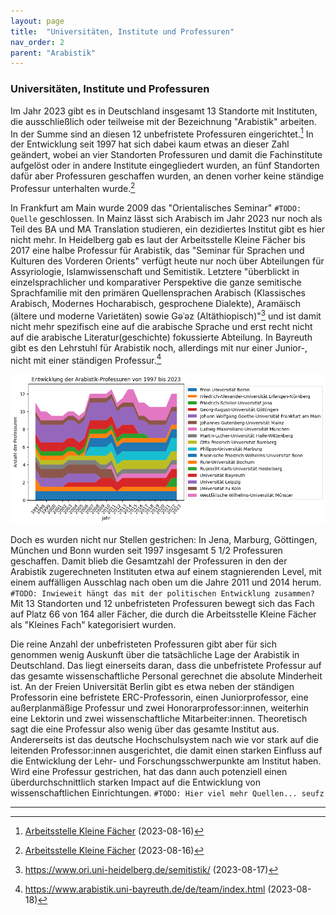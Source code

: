 ```yaml
---
layout: page
title:  "Universitäten, Institute und Professuren"
nav_order: 2
parent: "Arabistik"
---
```


### Universitäten, Institute und Professuren

Im Jahr 2023 gibt es in Deutschland insgesamt 13 Standorte mit Instituten, die ausschließlich oder teilweise mit der Bezeichnung "Arabistik" arbeiten. In der Summe sind an diesen 12 unbefristete Professuren eingerichtet.[^1] In der Entwicklung seit 1997 hat sich dabei kaum etwas an dieser Zahl geändert, wobei an vier Standorten Professuren und damit die Fachinstitute aufgelöst oder in andere Institute eingegliedert wurden, an fünf Standorten dafür aber Professuren geschaffen wurden, an denen vorher keine ständige Professur unterhalten wurde.[^2] 

In Frankfurt am Main wurde 2009 das "Orientalisches Seminar" `#TODO: Quelle` geschlossen. In Mainz lässt sich Arabisch im Jahr 2023 nur noch als Teil des BA und MA Translation studieren, ein dezidiertes Institut gibt es hier nicht mehr. In Heidelberg gab es laut der Arbeitsstelle Kleine Fächer bis 2017 eine halbe Professur für Arabistik, das "Seminar für Sprachen und Kulturen des Vorderen Orients" verfügt heute nur noch über Abteilungen für Assyriologie, Islamwissenschaft und Semitistik. Letztere "überblickt in einzelsprachlicher und komparativer Perspektive die ganze semitische Sprachfamilie mit den primären Quellensprachen Arabisch (Klassisches Arabisch, Modernes Hocharabisch, gesprochene Dialekte), Aramäisch (ältere und moderne Varietäten) sowie Gǝʿǝz (Altäthiopisch)"[^3] und ist damit nicht mehr spezifisch eine auf die arabische Sprache und erst recht nicht auf die arabische Literatur(geschichte) fokussierte Abteilung. In Bayreuth gibt es den Lehrstuhl für Arabistik noch, allerdings mit nur einer Junior-, nicht mit einer ständigen Professur.[^4]

![Entwicklung der Arabistik-Professuren](../assets/images/dev_prof_97-23.png)

Doch es wurden nicht nur Stellen gestrichen: In Jena, Marburg, Göttingen, München und Bonn wurden seit 1997 insgesamt 5 1/2 Professuren geschaffen. Damit blieb die Gesamtzahl der Professuren in den der Arabistik zugerechneten Instituten etwa auf einem stagnierenden Level, mit einem auffälligen Ausschlag nach oben um die Jahre 2011 und 2014 herum. `#TODO: Inwieweit hängt das mit der politischen Entwicklung zusammen?` Mit 13 Standorten und 12 unbefristeten Professuren bewegt sich das Fach auf Platz 66 von 164 aller Fächer, die durch die Arbeitsstelle Kleine Fächer als "Kleines Fach" kategorisiert wurden.

Die reine Anzahl der unbefristeten Professuren gibt aber für sich genommen wenig Auskunft über die tatsächliche Lage der Arabistik in Deutschland. Das liegt einerseits daran, dass die unbefristete Professur auf das gesamte wissenschaftliche Personal gerechnet die absolute Minderheit ist. An der Freien Universität Berlin gibt es etwa neben der ständigen Professorin eine befristete ERC-Professorin, einen Juniorprofessor, eine außerplanmäßige Professur und zwei Honorarprofessor:innen, weiterhin eine Lektorin und zwei wissenschaftliche Mitarbeiter:innen. Theoretisch sagt die eine Professur also wenig über das gesamte Institut aus. Andererseits ist das deutsche Hochschulsystem nach wie vor stark auf die leitenden Professor:innen ausgerichtet, die damit einen starken Einfluss auf die Entwicklung der Lehr- und Forschungsschwerpunkte am Institut haben. Wird eine Professur gestrichen, hat das dann auch potenziell einen überdurchschnittlich starken Impact auf die Entwicklung von wissenschaftlichen Einrichtungen. `#TODO: Hier viel mehr Quellen... seufz`



---
[^1]: [Arbeitsstelle Kleine Fächer](https://www.kleinefaecher.de/kartierung/kleine-faecher-von-a-z?tx_dmdb_monitoring%5Baction%5D=showByLocations&tx_dmdb_monitoring%5Bcontroller%5D=DisciplineTaxonomy&tx_dmdb_monitoring%5BdisciplineTaxonomy%5D=11&cHash=33379167a96f5dadb20baa1aee6d403a#overview) (2023-08-16)
[^2]: [Arbeitsstelle Kleine Fächer](https://www.kleinefaecher.de/kartierung/kleine-faecher-von-a-z?tx_dmdb_monitoring%5Baction%5D=showByLocations&tx_dmdb_monitoring%5Bcontroller%5D=DisciplineTaxonomy&tx_dmdb_monitoring%5BdisciplineTaxonomy%5D=11&cHash=33379167a96f5dadb20baa1aee6d403a#people) (2023-08-16)
[^3]: https://www.ori.uni-heidelberg.de/semitistik/ (2023-08-17)
[^4]: https://www.arabistik.uni-bayreuth.de/de/team/index.html (2023-08-18)